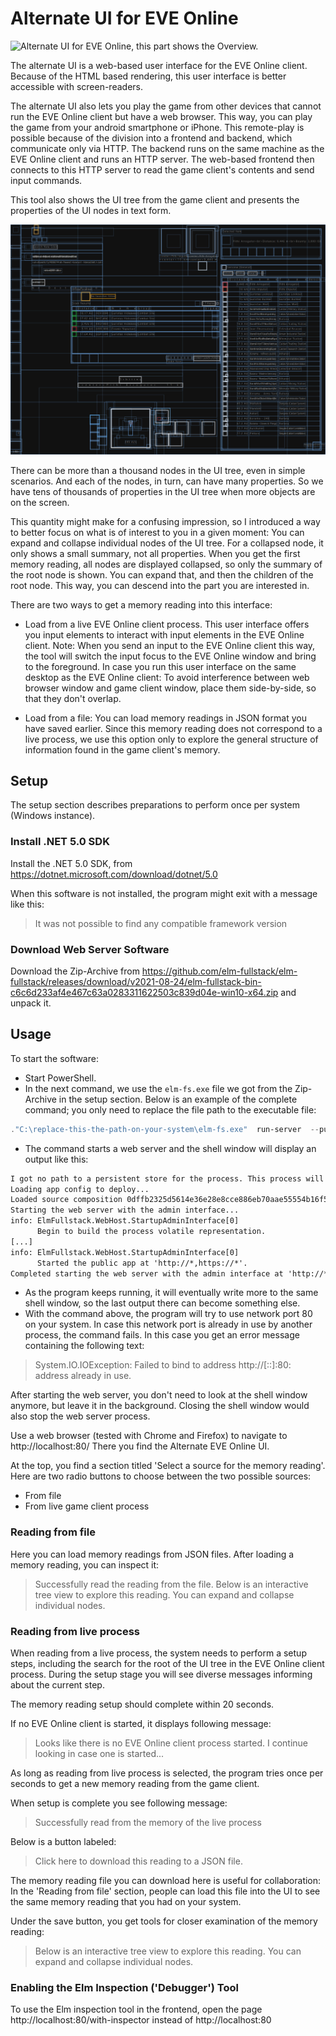 # Alternate UI for EVE Online

![Alternate UI for EVE Online, this part shows the Overview.](./../../guide/image/2020-01-30.eve-online-overview-alternate-ui-and-game-client.png)

The alternate UI is a web-based user interface for the EVE Online client. Because of the HTML based rendering, this user interface is better accessible with screen-readers.

The alternate UI also lets you play the game from other devices that cannot run the EVE Online client but have a web browser. This way, you can play the game from your android smartphone or iPhone. This remote-play is possible because of the division into a frontend and backend, which communicate only via HTTP. The backend runs on the same machine as the EVE Online client and runs an HTTP server. The web-based frontend then connects to this HTTP server to read the game client's contents and send input commands.

This tool also shows the UI tree from the game client and presents the properties of the UI nodes in text form.

![Alternate UI for EVE Online, Visualization of the UI tree](./../../guide/image/2020-07-12-visualize-ui-tree.png)

There can be more than a thousand nodes in the UI tree, even in simple scenarios. And each of the nodes, in turn, can have many properties. So we have tens of thousands of properties in the UI tree when more objects are on the screen.

This quantity might make for a confusing impression, so I introduced a way to better focus on what is of interest to you in a given moment: You can expand and collapse individual nodes of the UI tree. For a collapsed node, it only shows a small summary, not all properties. When you get the first memory reading, all nodes are displayed collapsed, so only the summary of the root node is shown. You can expand that, and then the children of the root node. This way, you can descend into the part you are interested in.

There are two ways to get a memory reading into this interface:

+ Load from a live EVE Online client process. This user interface offers you input elements to interact with input elements in the EVE Online client. Note: When you send an input to the EVE Online client this way, the tool will switch the input focus to the EVE Online window and bring to the foreground. In case you run this user interface on the same desktop as the EVE Online client: To avoid interference between web browser window and game client window, place them side-by-side, so that they don't overlap.

+ Load from a file: You can load memory readings in JSON format you have saved earlier. Since this memory reading does not correspond to a live process, we use this option only to explore the general structure of information found in the game client's memory.

## Setup

The setup section describes preparations to perform once per system (Windows instance).

### Install .NET 5.0 SDK

Install the .NET 5.0 SDK, from https://dotnet.microsoft.com/download/dotnet/5.0

When this software is not installed, the program might exit with a message like this:

> It was not possible to find any compatible framework version  

### Download Web Server Software

Download the Zip-Archive from https://github.com/elm-fullstack/elm-fullstack/releases/download/v2021-08-24/elm-fullstack-bin-c6c6d233af4e467c63a0283311622503c839d04e-win10-x64.zip and unpack it.

## Usage

To start the software:

+ Start PowerShell.
+ In the next command, we use the `elm-fs.exe` file we got from the Zip-Archive in the setup section. Below is an example of the complete command; you only need to replace the file path to the executable file:

```PowerShell
."C:\replace-this-the-path-on-your-system\elm-fs.exe"  run-server  --public-urls="http://*:80"  --deploy=https://github.com/Arcitectus/Sanderling/tree/18858e17663b03b0de1ca529b7cbb73dd2ca489e/implement/alternate-ui/source
```

+ The command starts a web server and the shell window will display an output like this:

```txt
I got no path to a persistent store for the process. This process will not be persisted!
Loading app config to deploy...
Loaded source composition 0dffb2325d5614e36e28e8cce886eb70aae55554b16f57ad158b59ecd562e498 from 'https://github.com/Arcitectus/Sanderling/tree/18858e17663b03b0de1ca529b7cbb73dd2ca489e/implement/alternate-ui/source'.
Starting the web server with the admin interface...
info: ElmFullstack.WebHost.StartupAdminInterface[0]
      Begin to build the process volatile representation.
[...]
info: ElmFullstack.WebHost.StartupAdminInterface[0]
      Started the public app at 'http://*,https://*'.
Completed starting the web server with the admin interface at 'http://*:4000'.
```

+ As the program keeps running, it will eventually write more to the same shell window, so the last output there can become something else.
+ With the command above, the program will try to use network port 80 on your system. In case this network port is already in use by another process, the command fails. In this case you get an error message containing the following text:

> System.IO.IOException: Failed to bind to address http://[::]:80: address already in use.

After starting the web server, you don't need to look at the shell window anymore, but leave it in the background. Closing the shell window would also stop the web server process.

Use a web browser (tested with Chrome and Firefox) to navigate to http://localhost:80/
There you find the Alternate EVE Online UI.

At the top, you find a section titled 'Select a source for the memory reading'. Here are two radio buttons to choose between the two possible sources:

+ From file
+ From live game client process

### Reading from file

Here you can load memory readings from JSON files.
After loading a memory reading, you can inspect it:

> Successfully read the reading from the file. Below is an interactive tree view to explore this reading. You can expand and collapse individual nodes.

### Reading from live process

When reading from a live process, the system needs to perform a setup steps, including the search for the root of the UI tree in the EVE Online client process. During the setup stage you will see diverse messages informing about the current step.

The memory reading setup should complete within 20 seconds. 

If no EVE Online client is started, it displays following message:

> Looks like there is no EVE Online client process started. I continue looking in case one is started...

As long as reading from live process is selected, the program tries once per seconds to get a new memory reading from the game client.

When setup is complete you see following message:

> Successfully read from the memory of the live process

Below is a button labeled:

> Click here to download this reading to a JSON file.

The memory reading file you can download here is useful for collaboration: In the 'Reading from file' section, people can load this file into the UI to see the same memory reading that you had on your system. 

Under the save button, you get tools for closer examination of the memory reading:

> Below is an interactive tree view to explore this reading. You can expand and collapse individual nodes.

### Enabling the Elm Inspection ('Debugger') Tool

To use the Elm inspection tool in the frontend, open the page http://localhost:80/with-inspector instead of http://localhost:80
